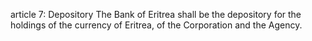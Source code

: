article 7: Depository
The Bank of Eritrea shall be the depository for the holdings of the currency of Eritrea, of the Corporation and the Agency. 
<ul>
</ul>